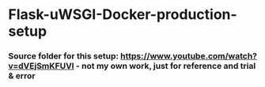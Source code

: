 # Flask-uWSGI-Docker-production-setup

### Source folder for this setup: https://www.youtube.com/watch?v=dVEjSmKFUVI - not my own work, just for reference and trial & error

